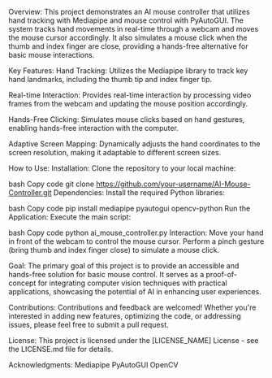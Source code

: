 Overview:
This project demonstrates an AI mouse controller that utilizes hand tracking with Mediapipe and mouse control with PyAutoGUI. The system tracks hand movements in real-time through a webcam and moves the mouse cursor accordingly. It also simulates a mouse click when the thumb and index finger are close, providing a hands-free alternative for basic mouse interactions.

Key Features:
Hand Tracking:
Utilizes the Mediapipe library to track key hand landmarks, including the thumb tip and index finger tip.

Real-time Interaction:
Provides real-time interaction by processing video frames from the webcam and updating the mouse position accordingly.

Hands-Free Clicking:
Simulates mouse clicks based on hand gestures, enabling hands-free interaction with the computer.

Adaptive Screen Mapping:
Dynamically adjusts the hand coordinates to the screen resolution, making it adaptable to different screen sizes.

How to Use:
Installation:
Clone the repository to your local machine:

bash
Copy code
git clone https://github.com/your-username/AI-Mouse-Controller.git
Dependencies:
Install the required Python libraries:

bash
Copy code
pip install mediapipe pyautogui opencv-python
Run the Application:
Execute the main script:

bash
Copy code
python ai_mouse_controller.py
Interaction:
Move your hand in front of the webcam to control the mouse cursor. Perform a pinch gesture (bring thumb and index finger close) to simulate a mouse click.

Goal:
The primary goal of this project is to provide an accessible and hands-free solution for basic mouse control. It serves as a proof-of-concept for integrating computer vision techniques with practical applications, showcasing the potential of AI in enhancing user experiences.

Contributions:
Contributions and feedback are welcomed! Whether you're interested in adding new features, optimizing the code, or addressing issues, please feel free to submit a pull request.

License:
This project is licensed under the [LICENSE_NAME] License - see the LICENSE.md file for details.

Acknowledgments:
Mediapipe
PyAutoGUI
OpenCV
